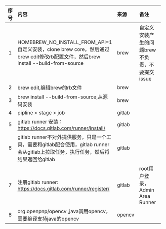 | 序号 | 内容                                                                                                            | 来源     | 备注                          | 类型  |
|:--:|:--------------------------------------------------------------------------------------------------------------|:-------|:----------------------------|:----|
| 1  | HOMEBREW_NO_INSTALL_FROM_API=1 自定义安装，clone brew core，然后通过brew edit修改rb配置文件，然后brew install --build-from-source | brew   | 自定义安装产生的问题brew不负责，不要提交issue | tip |
| 2  | brew edit,编辑brew的rb文件                                                                                         | brew   |                             | tip |
| 3  | brew install --build-from-source,从源码安装                                                                        | brew   |                             | tip |
| 4  | pipline > stage > job                                                                                         | gitlab |                             | tip |
| 5  | gitlab runner 安装：https://docs.gitlab.com/runner/install/                                                      | gitlab |                             | tip |
| 6  | gitlab runner不对外提供服务，只是一个工具，需要和gitlab配合使用，gitlab runner会从gitlab上拉取任务，执行任务，然后将结果返回给gitlab                      | gitlab |                             | tip |
| 7  | 注册gitlab runner: https://docs.gitlab.com/runner/register/                                                     | gitlab | root用户登录，Admin Area Runner  | tip |
| 8  | org.openpnp/opencv ,java调用opencv，   需要编译支持java的opencv                                                         | opencv |                             | tip |
 